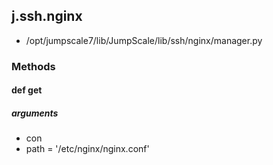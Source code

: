## j.ssh.nginx

- /opt/jumpscale7/lib/JumpScale/lib/ssh/nginx/manager.py

### Methods

#### def get 

##### arguments

- con
- path = '/etc/nginx/nginx.conf'

